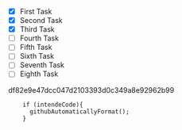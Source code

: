 - [X] First Task
- [X] Second Task
- [X] Third Task
- [ ] Fourth Task
- [ ] Fifth Task
- [ ] Sixth Task
- [ ] Seventh Task
- [ ] Eighth Task

df82e9e47dcc047d2103393d0c349a8e92962b99

        if (intendeCode){
          githubAutomaticallyFormat();
        }